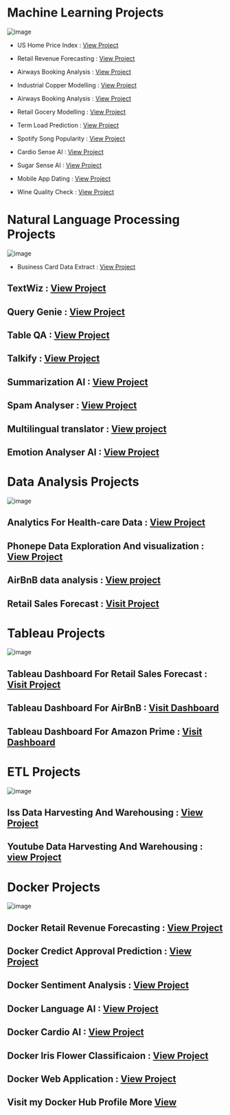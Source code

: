 # Machine Learning Projects

![image](https://github.com/praveendecode/Docker_ML_NLP_Projects/assets/95226524/f04da991-a735-4114-aa3c-ec60798b7fe4)



- US Home Price Index             : [View Project](https://github.com/praveendecode/US_HPI_Prediction)
 
- Retail Revenue Forecasting     : [View Project](https://github.com/praveendecode/Retail-Revenue-Forecasting)

- Airways Booking Analysis        : [View Project](https://github.com/praveendecode/Airways-booking-analysis)

- Industrial Copper Modelling : [View Project](https://github.com/praveendecode/Industrial_Copper_Modeling)

- Airways Booking Analysis    : [View Project](https://github.com/praveendecode/Airways-booking-analysis)

- Retail Gocery Modelling     : [View Project](https://github.com/praveendecode/Retail-grocery-industry)
 
- Term Load Prediction        : [View Project](https://github.com/praveendecode/Term_Load_Predictor)
 
- Spotify Song Popularity     : [View Project](https://github.com/praveendecode/Spotify-Popularity-Predictor)
 
- Cardio Sense AI             : [View Project](https://github.com/praveendecode/CardioSense_AI)
 
- Sugar Sense AI              : [View Project](https://github.com/praveendecode/Sugar-Sense-AI)
 
- Mobile App Dating           : [View Project](https://github.com/praveendecode/Mobile-dating-app)
 
- Wine Quality Check          : [View Project](https://github.com/praveendecode/WineQualityPrediction)


# Natural Language Processing Projects

![image](https://github.com/praveendecode/Textwiz/assets/95226524/916abc3d-f61c-4a3c-a04c-a6ab7c3db7ef)


- Business Card Data Extract  : [View Project](https://github.com/praveendecode/BizCardX)

## TextWiz                     : [View Project](https://github.com/praveendecode/Textwiz)
 
## Query Genie                 : [View Project](https://github.com/praveendecode/QueryGenie)
 
## Table QA                    : [View Project](https://github.com/praveendecode/TabulaQA)
 
## Talkify                     : [View Project](https://github.com/praveendecode/talkify)
 
## Summarization AI            : [View Project](https://github.com/praveendecode/SummarixAI)
 
## Spam Analyser               : [View Project](https://github.com/praveendecode/spamalyzer/tree/main)
 
## Multilingual translator     : [View project](https://github.com/praveendecode/multilingual-translator_AI)
 
## Emotion Analyser AI         : [View Project](https://github.com/praveendecode/emotion-analyzer-AI)



# Data Analysis Projects

![image](https://github.com/praveendecode/Data-Analysis-Projects/assets/95226524/c7247336-1ff3-4f7a-9a8f-05687f748a57)



## Analytics For Health-care Data               : [View Project](https://github.com/praveendecode/Analytics-for-Hospitals-Health-Care-Data)

## Phonepe Data Exploration And visualization  : [View Project](https://github.com/praveendecode/phonepe_pulse)

## AirBnB  data analysis                       : [View project](https://github.com/praveendecode/Airbnb_Analysis)

## Retail Sales Forecast                       : [Visit Project](https://github.com/praveendecode/IITM_DS_Final_Project/tree/main/Data%20Analysis)


# Tableau Projects

![image](https://github.com/praveendecode/Data-Analysis-Projects/assets/95226524/fa6f946f-dc4d-430d-923e-1bce794ffce0)


## Tableau Dashboard For  Retail Sales Forecast : [Visit Project](https://public.tableau.com/views/retail-sales-forecast/Dashboard1?:language=en-US&:display_count=n&:origin=viz_share_link)

## Tableau Dashboard  For AirBnB                : [Visit Dashboard](https://public.tableau.com/app/profile/praveen.x.decode/viz/airbnb_16981379902390/Dashboard1)

## Tableau Dashboard For Amazon Prime           : [Visit Dashboard](https://public.tableau.com/views/AmazonPrimeVideoAnalysis_16863013577220/Dashboard1?:language=en-US&:display_count=n&:origin=viz_share_link)


# ETL Projects

 ![image](https://github.com/praveendecode/ETL-Projects/assets/95226524/0638cecf-355b-45c9-aa9e-4931893d8916)


## Iss Data Harvesting And Warehousing     : [View Project](https://github.com/praveendecode/iss-data-warehouse-mongodb-sql-project)

## Youtube Data Harvesting And Warehousing : [view Project](https://github.com/praveendecode/YouTube-Data-Harvesting-Warehousing)



# Docker Projects

![image](https://github.com/praveendecode/Docker_ML_NLP_Projects/assets/95226524/2754b66d-11b7-4b55-9e5c-33ef37d72a10)


## Docker Retail Revenue Forecasting  : [View Project](https://github.com/praveendecode/Docker-rfs)

## Docker Credict Approval Prediction : [View Project](https://github.com/praveendecode/docker-credit-card-prediction)
 
## Docker Sentiment Analysis          : [View Project](https://github.com/praveendecode/docker-sentiment-ai)
 
## Docker Language AI                 : [View Project](https://github.com/praveendecode/Docker-languge-ai)
 
## Docker Cardio AI                   : [View Project](https://github.com/praveendecode/docker-ml-cardio-ai)
 
## Docker Iris Flower Classificaion   : [View Project](https://github.com/praveendecode/docker-iris-ml-app)
 
## Docker Web Application             : [View Project](https://github.com/praveendecode/Docker_webapplication)


## Visit my Docker Hub Profile More [View](https://hub.docker.com/u/praveendecode) 
